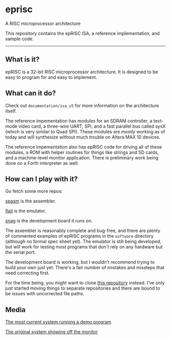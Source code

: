 # eprisc
A RISC microprocessor architecture

This repository contains the epRISC ISA, a reference implementation, and sample code.

---

## What is it?
epRISC is a 32-bit RISC microprocessor architecture. It is designed to be easy to program for and easy to implement.

## What can it do?
Check out `documentation/isa_v5` for more information on the architecture itself. 

The reference impementation has modules for an SDRAM controller, a text-mode video card, a three-wire UART, SPI, and a fast parallel bus called sysX (which is very similar to Quad SPI). These modules are *mostly* working as of today and will synthesize without much trouble on Altera MAX 10 devices. 

The reference impementation also has epRISC code for driving all of these modules, a ROM with helper routines for things like strings and SD cards, and a machine-level monitor application. There is preliminary work being done on a Forth interpreter as well.

## How can I play with it?
Go fetch some more repos:

[spasm](http://github.com/JCLemme/spasm) is the assembler.

[flail](http://github.com/JCLemme/flail) is the emulator.

[snag](http://github.com/JCLemme/snag) is the development board it runs on.

The assembler is reasonably complete and bug-free, and there are plenty of commented examples of epRISC programs in the `software` directory (although no formal spec sheet yet). The emulator is still being developed, but will work for testing most programs that don't rely on any hardware but the serial port.

The development board is working, but I wouldn't recommend trying to build your own just yet. There's a fair number of mistakes and missteps that need correcting first.

For the time being, you might want to clone [this repository](http://github.com/jclemme/eprisc-open-computer) instead. I've only just started moving things to separate repositories and there are bound to be issues with uncorrected file paths.

## Media

[The most current system running a demo program](https://youtu.be/55KR43LEU_E)

[The original system showing off the monitor](https://youtu.be/6Ez0p0I0oQU)
